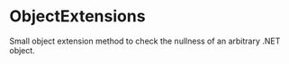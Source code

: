 # ObjectExtensions

Small object extension method to check the nullness of an arbitrary .NET object.
